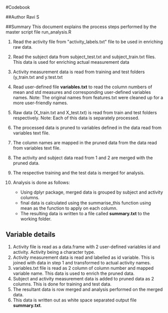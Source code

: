 #Codebook

##Author
Ravi S

##Summary
This document explains the process steps performed by the master script file run_analysis.R

1. Read the activity file from "activity_labels.txt" file to be used in enriching raw data.
2. Read the subject data from subject_test.txt and subject_train.txt files.  This data is used for enriching actual measurement data
3. Activity measurement data is read from training and test folders (y_train.txt and y.test.txt
4. Read user-defined file **variables.txt** to read the column numbers of mean and std measures and corresponding user-defined variables names.  Note: The original names from features.txt were cleaned up for a more user-friendly names.
5. Raw data (X_train.txt and X_test.txt) is read from train and test folders respectively. Note: Each of this data is separately processed.
6. The processed data is pruned to variables defined in the data read from variables text file.
7. The column names are mapped in the pruned data from the data read from variables text file.
8. The activity and subject data read from 1 and 2 are merged with the pruned data.
 
9. The respective training and the test data is merged for analysis.
10. Analysis is done as follows:
	* Using dplyr package, merged data is grouped by subject and activity columns.
	* final data is calculated using the summarise_this function using mean as the function to apply on each column.
	* The resulting data is written to a file called **summary.txt** to the working folder.

## Variable details
1. Activity file is read as a data.frame with 2 user-defined variables id and activity. Activity being a character type.
2. Activity measurement data is read and labelled as id variable. This is joined with data in step 1 and transformed to actual activity names.
3. variables.txt file is read as 2 column of column number and mapped variable name. This data is used to enrich the pruned data.
4. Subject and activity measurement data is added to pruned data as 2 columns. This is done for training and test data.
5. The resultant data is row merged and analysis performed on the merged data.
6. This data is written out as white space separated output file **summary.txt**.